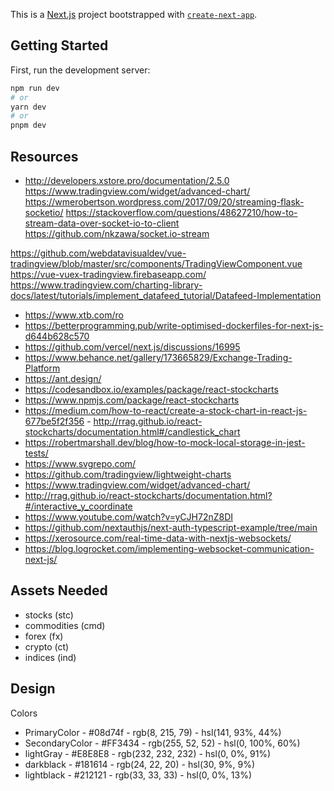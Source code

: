 This is a [Next.js](https://nextjs.org/) project bootstrapped with [`create-next-app`](https://github.com/vercel/next.js/tree/canary/packages/create-next-app).

## Getting Started

First, run the development server:

```bash
npm run dev
# or
yarn dev
# or
pnpm dev
```
## Resources
- http://developers.xstore.pro/documentation/2.5.0
https://www.tradingview.com/widget/advanced-chart/
https://wmerobertson.wordpress.com/2017/09/20/streaming-flask-socketio/
https://stackoverflow.com/questions/48627210/how-to-stream-data-over-socket-io-to-client
https://github.com/nkzawa/socket.io-stream


https://github.com/webdatavisualdev/vue-tradingview/blob/master/src/components/TradingViewComponent.vue
https://vue-vuex-tradingview.firebaseapp.com/
https://www.tradingview.com/charting-library-docs/latest/tutorials/implement_datafeed_tutorial/Datafeed-Implementation
- https://www.xtb.com/ro
- https://betterprogramming.pub/write-optimised-dockerfiles-for-next-js-d644b628c570
- https://github.com/vercel/next.js/discussions/16995
- https://www.behance.net/gallery/173665829/Exchange-Trading-Platform
- https://ant.design/
- https://codesandbox.io/examples/package/react-stockcharts
- https://www.npmjs.com/package/react-stockcharts
- https://medium.com/how-to-react/create-a-stock-chart-in-react-js-677be5f2f356 - http://rrag.github.io/react-stockcharts/documentation.html#/candlestick_chart
- https://robertmarshall.dev/blog/how-to-mock-local-storage-in-jest-tests/
- https://www.svgrepo.com/
- https://github.com/tradingview/lightweight-charts
- https://www.tradingview.com/widget/advanced-chart/
- http://rrag.github.io/react-stockcharts/documentation.html?#/interactive_y_coordinate
- https://www.youtube.com/watch?v=yCJH72nZ8DI
- https://github.com/nextauthjs/next-auth-typescript-example/tree/main
- https://xerosource.com/real-time-data-with-nextjs-websockets/
- https://blog.logrocket.com/implementing-websocket-communication-next-js/
## Assets Needed
- stocks (stc)
- commodities (cmd)
- forex (fx)
- crypto (ct)
- indices (ind)

## Design
 Colors
 - PrimaryColor - #08d74f - rgb(8, 215, 79) - hsl(141, 93%, 44%)
 - SecondaryColor - #FF3434 - rgb(255, 52, 52) - hsl(0, 100%, 60%)
 - lightGray - #E8E8E8 - rgb(232, 232, 232) - hsl(0, 0%, 91%)
 - darkblack - #181614 - rgb(24, 22, 20) - hsl(30, 9%, 9%)
 - lightblack - #212121 - rgb(33, 33, 33) - hsl(0, 0%, 13%)